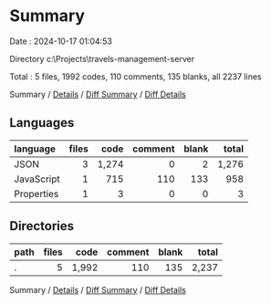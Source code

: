 # Summary

Date : 2024-10-17 01:04:53

Directory c:\\Projects\\travels-management-server

Total : 5 files,  1992 codes, 110 comments, 135 blanks, all 2237 lines

Summary / [Details](details.md) / [Diff Summary](diff.md) / [Diff Details](diff-details.md)

## Languages
| language | files | code | comment | blank | total |
| :--- | ---: | ---: | ---: | ---: | ---: |
| JSON | 3 | 1,274 | 0 | 2 | 1,276 |
| JavaScript | 1 | 715 | 110 | 133 | 958 |
| Properties | 1 | 3 | 0 | 0 | 3 |

## Directories
| path | files | code | comment | blank | total |
| :--- | ---: | ---: | ---: | ---: | ---: |
| . | 5 | 1,992 | 110 | 135 | 2,237 |

Summary / [Details](details.md) / [Diff Summary](diff.md) / [Diff Details](diff-details.md)